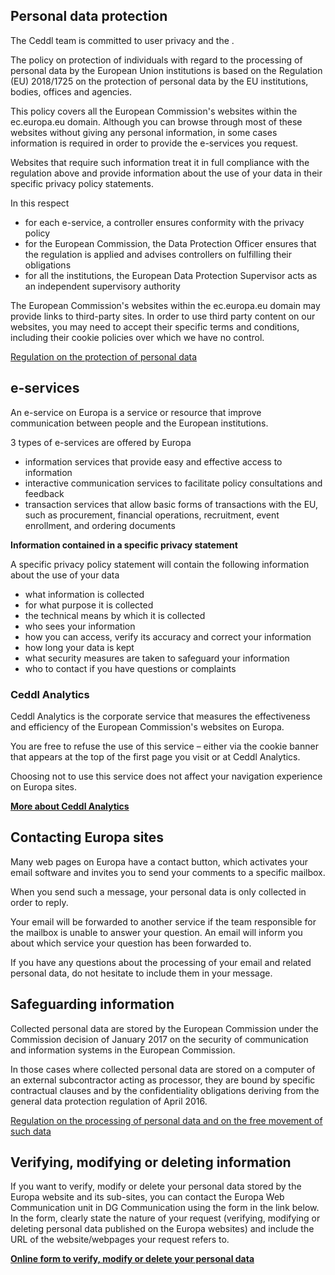 Personal data protection
------------------------

The Ceddl team is committed to user privacy and the .

The policy on protection of individuals with regard to the processing of personal data by the European Union
institutions is based on the Regulation (EU) 2018/1725 on the protection of personal data by the EU institutions,
bodies, offices and agencies.

This policy covers all the European Commission's websites within the ec.europa.eu domain. Although you can browse
through most of these websites without giving any personal information, in some cases information is required in order
to provide the e-services you request.

Websites that require such information treat it in full compliance with the regulation above and provide information
about the use of your data in their specific privacy policy statements.

In this respect

* for each e-service, a controller ensures conformity with the privacy policy
* for the European Commission, the Data Protection Officer ensures that the regulation is applied and advises
  controllers on fulfilling their obligations
* for all the institutions, the European Data Protection Supervisor acts as an independent supervisory authority

The European Commission's websites within the ec.europa.eu domain may provide links to third-party sites. In order to
use third party content on our websites, you may need to accept their specific terms and conditions, including their
cookie policies over which we have no control.

[Regulation on the protection of personal data](https://eur-lex.europa.eu/legal-content/EN/TXT/?uri=CELEX%3A32018R1725)

e-services
----------

An e-service on Europa is a service or resource that improve communication between people and the European institutions.

3 types of e-services are offered by Europa

* information services that provide easy and effective access to information
* interactive communication services to facilitate policy consultations and feedback
* transaction services that allow basic forms of transactions with the EU, such as procurement, financial operations,
  recruitment, event enrollment, and ordering documents

**Information contained in a specific privacy statement**

A specific privacy policy statement will contain the following information about the use of your data

* what information is collected
* for what purpose it is collected
* the technical means by which it is collected
* who sees your information
* how you can access, verify its accuracy and correct your information
* how long your data is kept
* what security measures are taken to safeguard your information
* who to contact if you have questions or complaints

### Ceddl Analytics

Ceddl Analytics is the corporate service that measures the effectiveness and efficiency of the European Commission's
websites on Europa.

You are free to refuse the use of this service – either via the cookie banner that appears at the top of the first page
you visit or at Ceddl Analytics.

Choosing not to use this service does not affect your navigation experience on Europa sites.

**[More about Ceddl Analytics](https://ec.europa.eu/info/privacy-policy/europa-analytics_en)**

Contacting Europa sites
-----------------------

Many web pages on Europa have a contact button, which activates your email software and invites you to send your
comments to a specific mailbox.

When you send such a message, your personal data is only collected in order to reply.

Your email will be forwarded to another service if the team responsible for the mailbox is unable to answer your
question. An email will inform you about which service your question has been forwarded to.

If you have any questions about the processing of your email and related personal data, do not hesitate to include them
in your message.

Safeguarding information
------------------------

Collected personal data are stored by the European Commission under the Commission decision of January 2017 on the
security of communication and information systems in the European Commission.

In those cases where collected personal data are stored on a computer of an external subcontractor acting as processor,
they are bound by specific contractual clauses and by the confidentiality obligations deriving from the general data
protection regulation of April 2016.

[Regulation on the processing of personal data and on the free movement of such data](https://eur-lex.europa.eu/legal-content/EN/TXT/?uri=celex%3A32016R0679)

Verifying, modifying or deleting information
--------------------------------------------

If you want to verify, modify or delete your personal data stored by the Europa website and its sub-sites, you can
contact the Europa Web Communication unit in DG Communication using the form in the link below.  
In the form, clearly state the nature of your request (verifying, modifying or deleting personal data published on the
Europa websites) and include the URL of the website/webpages your request refers to.

**[Online form to verify, modify or delete your personal data](https://ec.europa.eu/eusurvey/runner/privacy-policy-verifying-modifying-deleting-information?surveylanguage=EN)**